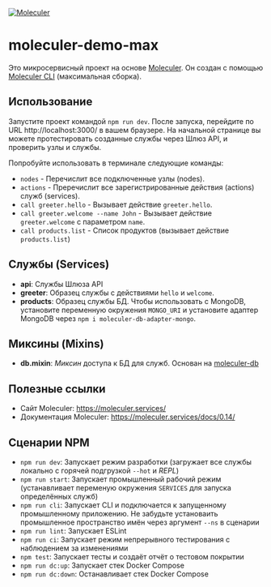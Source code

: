 [![Moleculer](https://badgen.net/badge/Powered%20by/Moleculer/0e83cd)](https://moleculer.services)

# moleculer-demo-max

Это микросервисный проект на основе [Moleculer](https://moleculer.services/). Он создан с помощью [Moleculer CLI](https://moleculer.services/docs/0.14/moleculer-cli.html) (максимальная сборка).

## Использование

Запустите проект командой `npm run dev`.
После запуска, перейдите по URL http://localhost:3000/ в вашем браузере.
На начальной странице вы можете протестировать созданные службы через Шлюз API, и проверить узлы и службы.

Попробуйте использовать в терминале следующие команды:

-   `nodes` - Перечислит все подключенные узлы (nodes).
-   `actions` - Преречислит все зарегистрированные действия (actions) служб (services).
-   `call greeter.hello` - Вызывает действие `greeter.hello`.
-   `call greeter.welcome --name John` - Вызывает действие `greeter.welcome` с параметром `name`.
-   `call products.list` - Список продуктов (вызывает действие `products.list`)

## Службы (Services)

-   **api**: Службы Шлюза API
-   **greeter**: Образец службы с действиями `hello` и `welcome`.
-   **products**: Образец службы БД. Чтобы использовать с MongoDB, установите переменную окружения `MONGO_URI` и установите адаптер MongoDB через `npm i moleculer-db-adapter-mongo`.

## Миксины (Mixins)

-   **db.mixin**: _Миксин_ доступа к БД для служб. Основан на [moleculer-db](https://github.com/moleculerjs/moleculer-db#readme)

## Полезные ссылки

-   Сайт Moleculer: https://moleculer.services/
-   Документация Moleculer: https://moleculer.services/docs/0.14/

## Сценарии NPM

-   `npm run dev`: Запускает режим разработки (загружает все службы локально с горячей подгрузкой `--hot` и _REPL_)
-   `npm run start`: Запускает промышленный рабочий режим (устанавливает переменую окружения `SERVICES` для запуска определённых служб)
-   `npm run cli`: Запускает CLI и подключается к запущенному промышленному приложению. Не забудьте установаить промышленное пространство имён через аргумент `--ns` в сценарии
-   `npm run lint`: Запускает ESLint
-   `npm run ci`: Запускает режим непрерывного тестирования с наблюдением за изменениями
-   `npm test`: Запускает тесты и создаёт отчёт о тестовом покрытии
-   `npm run dc:up`: Запускает стек Docker Compose
-   `npm run dc:down`: Останавливает стек Docker Compose
